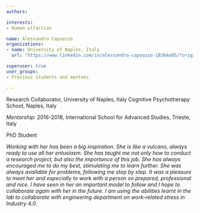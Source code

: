 ```yaml
---
authors:

interests:
- Human olfaction

name: Alessandra Capuozzo
organizations:
- name: University of Naples, Italy
  url: "https://www.linkedin.com/in/alessandra-capuozzo-18364a85/?originalSubdomain=it"

superuser: true
user_groups:
- Previous students and mentees

---
```

Research Collaborator, University of Naples, Italy
Cognitive Psychotherapy School, Naples, Italy

*Mentorship:*
2016-2018, International School for Advanced Studies, Trieste, Italy

PhD Student

*Working with her has been a big inspiration. She is like a vulcano, always ready to use all her entusiasm. She has taught me not only how to conduct a research project, but also the importance of this job. She has always encouraged me to do my best, stimulating me to learn further. She was always available for problems, following me step by step. It was a pleasure to meet her and especially to work with a person so prepared, professional and nice. I have seen in her an important model to follow and I hope to collaborate again with her in the future. I am using the abilities learnt in the lab to collaborate with engineering department on work-related stress in Industry 4.0.*
